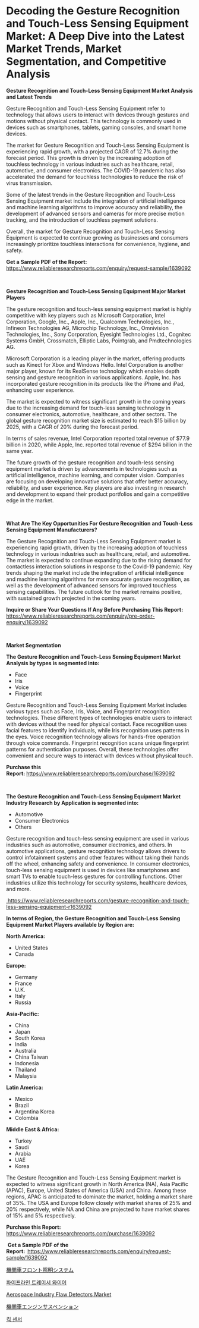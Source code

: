 <p><h1>Decoding the Gesture Recognition and Touch-Less Sensing Equipment Market: A Deep Dive into the Latest Market Trends, Market Segmentation, and Competitive Analysis</h1></p><p><strong>Gesture Recognition and Touch-Less Sensing Equipment Market Analysis and Latest Trends</strong></p>
<p><p>Gesture Recognition and Touch-Less Sensing Equipment refer to technology that allows users to interact with devices through gestures and motions without physical contact. This technology is commonly used in devices such as smartphones, tablets, gaming consoles, and smart home devices.</p><p>The market for Gesture Recognition and Touch-Less Sensing Equipment is experiencing rapid growth, with a projected CAGR of 12.7% during the forecast period. This growth is driven by the increasing adoption of touchless technology in various industries such as healthcare, retail, automotive, and consumer electronics. The COVID-19 pandemic has also accelerated the demand for touchless technologies to reduce the risk of virus transmission.</p><p>Some of the latest trends in the Gesture Recognition and Touch-Less Sensing Equipment market include the integration of artificial intelligence and machine learning algorithms to improve accuracy and reliability, the development of advanced sensors and cameras for more precise motion tracking, and the introduction of touchless payment solutions.</p><p>Overall, the market for Gesture Recognition and Touch-Less Sensing Equipment is expected to continue growing as businesses and consumers increasingly prioritize touchless interactions for convenience, hygiene, and safety.</p></p>
<p><strong>Get a Sample PDF of the Report:&nbsp;</strong> <a href="https://www.reliableresearchreports.com/enquiry/request-sample/1639092">https://www.reliableresearchreports.com/enquiry/request-sample/1639092</a></p>
<p>&nbsp;</p>
<p><strong>Gesture Recognition and Touch-Less Sensing Equipment Major Market Players</strong></p>
<p><p>The gesture recognition and touch-less sensing equipment market is highly competitive with key players such as Microsoft Corporation, Intel Corporation, Google, Inc., Apple, Inc., Qualcomm Technologies, Inc., Infineon Technologies AG, Microchip Technology, Inc., Omnivision Technologies, Inc., Sony Corporation, Eyesight Technologies Ltd., Cognitec Systems GmbH, Crossmatch, Elliptic Labs, Pointgrab, and Pmdtechnologies AG.</p><p>Microsoft Corporation is a leading player in the market, offering products such as Kinect for Xbox and Windows Hello. Intel Corporation is another major player, known for its RealSense technology which enables depth sensing and gesture recognition in various applications. Apple, Inc. has incorporated gesture recognition in its products like the iPhone and iPad, enhancing user experience.</p><p>The market is expected to witness significant growth in the coming years due to the increasing demand for touch-less sensing technology in consumer electronics, automotive, healthcare, and other sectors. The global gesture recognition market size is estimated to reach $15 billion by 2025, with a CAGR of 20% during the forecast period.</p><p>In terms of sales revenue, Intel Corporation reported total revenue of $77.9 billion in 2020, while Apple, Inc. reported total revenue of $294 billion in the same year.</p><p>The future growth of the gesture recognition and touch-less sensing equipment market is driven by advancements in technologies such as artificial intelligence, machine learning, and computer vision. Companies are focusing on developing innovative solutions that offer better accuracy, reliability, and user experience. Key players are also investing in research and development to expand their product portfolios and gain a competitive edge in the market.</p></p>
<p>&nbsp;</p>
<p><strong>What Are The Key Opportunities For Gesture Recognition and Touch-Less Sensing Equipment Manufacturers?</strong></p>
<p><p>The Gesture Recognition and Touch-Less Sensing Equipment market is experiencing rapid growth, driven by the increasing adoption of touchless technology in various industries such as healthcare, retail, and automotive. The market is expected to continue expanding due to the rising demand for contactless interaction solutions in response to the Covid-19 pandemic. Key trends shaping the market include the integration of artificial intelligence and machine learning algorithms for more accurate gesture recognition, as well as the development of advanced sensors for improved touchless sensing capabilities. The future outlook for the market remains positive, with sustained growth projected in the coming years.</p></p>
<p><strong>Inquire or Share Your Questions If Any Before Purchasing This Report:</strong> <a href="https://www.reliableresearchreports.com/enquiry/pre-order-enquiry/1639092">https://www.reliableresearchreports.com/enquiry/pre-order-enquiry/1639092</a></p>
<p>&nbsp;</p>
<p><strong>Market Segmentation</strong></p>
<p><strong>The Gesture Recognition and Touch-Less Sensing Equipment Market Analysis by types is segmented into:</strong></p>
<p><ul><li>Face</li><li>Iris</li><li>Voice</li><li>Fingerprint</li></ul></p>
<p><p>Gesture Recognition and Touch-Less Sensing Equipment Market includes various types such as Face, Iris, Voice, and Fingerprint recognition technologies. These different types of technologies enable users to interact with devices without the need for physical contact. Face recognition uses facial features to identify individuals, while Iris recognition uses patterns in the eyes. Voice recognition technology allows for hands-free operation through voice commands. Fingerprint recognition scans unique fingerprint patterns for authentication purposes. Overall, these technologies offer convenient and secure ways to interact with devices without physical touch.</p></p>
<p><strong>Purchase this Report:&nbsp;</strong><a href="https://www.reliableresearchreports.com/purchase/1639092">https://www.reliableresearchreports.com/purchase/1639092</a></p>
<p>&nbsp;</p>
<p><strong>The Gesture Recognition and Touch-Less Sensing Equipment Market Industry Research by Application is segmented into:</strong></p>
<p><ul><li>Automotive</li><li>Consumer Electronics</li><li>Others</li></ul></p>
<p><p>Gesture recognition and touch-less sensing equipment are used in various industries such as automotive, consumer electronics, and others. In automotive applications, gesture recognition technology allows drivers to control infotainment systems and other features without taking their hands off the wheel, enhancing safety and convenience. In consumer electronics, touch-less sensing equipment is used in devices like smartphones and smart TVs to enable touch-less gestures for controlling functions. Other industries utilize this technology for security systems, healthcare devices, and more.</p></p>
<p><a href="https://www.reliableresearchreports.com/gesture-recognition-and-touch-less-sensing-equipment-r1639092">&nbsp;https://www.reliableresearchreports.com/gesture-recognition-and-touch-less-sensing-equipment-r1639092</a></p>
<p><strong>In terms of Region, the Gesture Recognition and Touch-Less Sensing Equipment Market Players available by Region are:</strong></p>
<p>
    <p> <strong> North America: </strong>
        <ul>
            <li>United States</li>
            <li>Canada</li>
        </ul>
        </p> 
    <p> <strong> Europe: </strong>
        <ul>
            <li>Germany</li>
            <li>France</li>
            <li>U.K.</li>
            <li>Italy</li>
            <li>Russia</li>
        </ul>
        </p> 
    <p> <strong> Asia-Pacific: </strong>
        <ul>
            <li>China</li>
            <li>Japan</li>
            <li>South Korea</li>
            <li>India</li>
            <li>Australia</li>
            <li>China Taiwan</li>
            <li>Indonesia</li>
            <li>Thailand</li>
            <li>Malaysia</li>
        </ul>
        </p> 
    <p> <strong> Latin America: </strong>
        <ul>
            <li>Mexico</li>
            <li>Brazil</li>
            <li>Argentina Korea</li>
            <li>Colombia</li>
        </ul>
        </p> 
    <p> <strong> Middle East & Africa: </strong>
        <ul>
            <li>Turkey</li>
            <li>Saudi</li>
            <li>Arabia</li>
            <li>UAE</li>
            <li>Korea</li>
        </ul>
    </p>
    </p>
<p><p>The Gesture Recognition and Touch-Less Sensing Equipment market is expected to witness significant growth in North America (NA), Asia Pacific (APAC), Europe, United States of America (USA) and China. Among these regions, APAC is anticipated to dominate the market, holding a market share of 35%. The USA and Europe follow closely with market shares of 25% and 20% respectively, while NA and China are projected to have market shares of 15% and 5% respectively.</p></p>
<p><strong>Purchase this Report: </strong><a href="https://www.reliableresearchreports.com/purchase/1639092">https://www.reliableresearchreports.com/purchase/1639092</a></p>
<p>&nbsp;<strong>Get a Sample PDF of the Report:&nbsp;&nbsp;</strong><a href="https://www.reliableresearchreports.com/enquiry/request-sample/1639092">https://www.reliableresearchreports.com/enquiry/request-sample/1639092</a></p>
<p><strong></strong></p>
<p><p><a href="https://github.com/dzy793153605/Market-Research-Report-List-2/blob/main/818994393551.md">機関車フロント照明システム</a></p><p><a href="https://github.com/MayeKuhic00/Market-Research-Report-List-1/blob/main/538969382923.md">파이프라인 트레이서 와이어</a></p><p><a href="https://github.com/Sherrillcrooksxa8i18ucf2m/Market-Research-Report-List-2/blob/main/aerospace-industry-flaw-detectors-market.md">Aerospace Industry Flaw Detectors Market</a></p><p><a href="https://github.com/oafhukehf4709715/Market-Research-Report-List-2/blob/main/671065493550.md">機関車エンジンサスペンション</a></p><p><a href="https://github.com/vsckjg50460/Market-Research-Report-List-2/blob/main/159705882920.md">킥 센서</a></p></p>